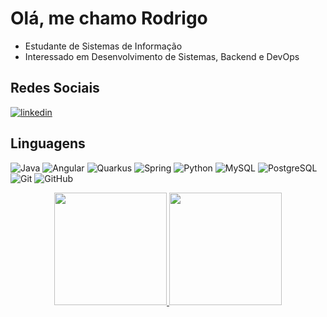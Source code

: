 # Olá, me chamo Rodrigo
- Estudante de Sistemas de Informação
- Interessado em Desenvolvimento de Sistemas, Backend e DevOps 

## Redes Sociais
[![linkedin](https://img.shields.io/badge/linkedin-0A66C2?style=for-the-badge&logo=linkedin&logoColor=white)](https://www.linkedin.com/in/rodrigofolha/)

## Linguagens
![Java](https://img.shields.io/badge/Java-000?style=for-the-badge&logo=java)
![Angular](https://img.shields.io/badge/Angular-000?style=for-the-badge&logo=angular)
![Quarkus](https://img.shields.io/badge/Quarkus-000?style=for-the-badge&logo=quarkus)
![Spring](https://img.shields.io/badge/Spring-000?style=for-the-badge&logo=spring)
![Python](https://img.shields.io/badge/Python-000?style=for-the-badge&logo=python)
![MySQL](https://img.shields.io/badge/mysql-000?style=for-the-badge&logo=mysql)
![PostgreSQL](https://img.shields.io/badge/PostgreSQL-000?style=for-the-badge&logo=postgresql)
![Git](https://img.shields.io/badge/git-000?style=for-the-badge&logo=git)
![GitHub](https://img.shields.io/badge/github-000?style=for-the-badge&logo=github)



<div align="center">
<a href="https://github.com/rodrigo-folha">
<img height="180em" src="https://github-readme-stats.vercel.app/api?username=rodrigo-folha&bg_color=000&border_color=30A3DC&title_color=E94D5F&text_color=FFF"/>
<img height="180em" src="https://github-readme-stats.vercel.app/api/top-langs/?username=rodrigo-folha&layout=compact&bg_color=000&border_color=30A3DC&title_color=E94D5F&text_color=FFF"/>


</div>
